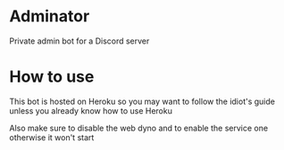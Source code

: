 # Adminator
Private admin bot for a Discord server

# How to use
This bot is hosted on Heroku so you may want to follow the idiot's guide unless you already know how to use Heroku

Also make sure to disable the web dyno and to enable the service one otherwise it won't start
